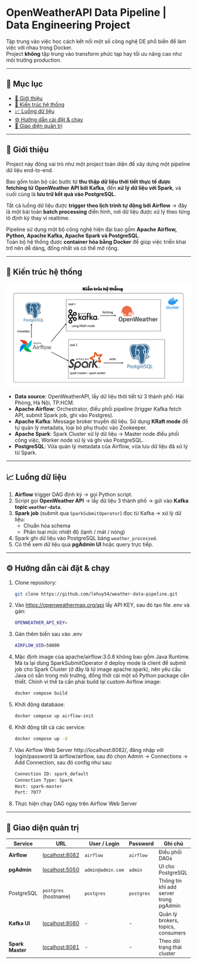 # OpenWeatherAPI Data Pipeline | Data Engineering Project

Tập trung vào việc học cách kết nối một số công nghệ DE phổ biến để làm việc với nhau trong Docker.  
Project **không** tập trung vào transform phức tạp hay tối ưu nâng cao như môi trường production.

---

## 📑 Mục lục
- [🎯 Giới thiệu](#-giới-thiệu)  
- [🧩 Kiến trúc hệ thống](#-kiến-trúc-hệ-thống)  
- [📈 Luồng dữ liệu](#-luồng-dữ-liệu)  
- [⚙️ Hướng dẫn cài đặt & chạy](#️-hướng-dẫn-cài-đặt--chạy)  
- [🔗 Giao diện quản trị](#-giao-diện-quản-trị)  

---

## 🎯 Giới thiệu

Project này đóng vai trò như một project toàn diện để xây dựng một pipeline dữ liệu end-to-end.  

Bao gồm toàn bộ các bước từ **thu thập dữ liệu thời tiết thực tế được fetching từ OpenWeather API bởi Kafka**, đến **xử lý dữ liệu với Spark**, và cuối cùng là **lưu trữ kết quả vào PostgreSQL**.  

Tất cả luồng dữ liệu được **trigger theo lịch trình tự động bởi Airflow** → đây là một bài toán **batch processing** điển hình, nơi dữ liệu được xử lý theo từng lô định kỳ thay vì realtime.

Pipeline sử dụng một bộ công nghệ hiện đại bao gồm **Apache Airflow, Python, Apache Kafka, Apache Spark và PostgreSQL**.  
Toàn bộ hệ thống được **container hóa bằng Docker** để giúp việc triển khai trở nên dễ dàng, đồng nhất và có thể mở rộng.

---

## 🧩 Kiến trúc hệ thống

![Kiến trúc hệ thống](https://github.com/lehuy54/weather-data-pipeline/blob/main/Ki%E1%BA%BFn%20tr%C3%BAc%20h%E1%BB%87%20th%E1%BB%91ng.png)

- **Data source**: OpenWeatherAPI, lấy dữ liệu thời tiết từ 3 thành phố: Hải Phòng, Hà Nội, TP.HCM.  
- **Apache Airflow**: Orchestrator, điều phối pipeline (trigger Kafka fetch API, submit Spark job, ghi vào Postgres).  
- **Apache Kafka**: Message broker truyền dữ liệu. Sử dụng **KRaft mode** để tự quản lý metadata, loại bỏ phụ thuộc vào Zookeeper.  
- **Apache Spark**: Spark Cluster xử lý dữ liệu → Master node điều phối công việc, Worker node xử lý và ghi vào PostgreSQL.  
- **PostgreSQL**: Vừa quản lý metadata của Airflow, vừa lưu dữ liệu đã xử lý từ Spark.  

---

## 📈 Luồng dữ liệu

1. **Airflow** trigger DAG định kỳ → gọi Python script.  
2. Script gọi **OpenWeather API** → lấy dữ liệu 3 thành phố → gửi vào **Kafka topic `weather-data`**.  
3. **Spark job** (submit qua `SparkSubmitOperator`) đọc từ Kafka → xử lý dữ liệu:  
   - Chuẩn hóa schema  
   - Phân loại mức nhiệt độ (lạnh / mát / nóng)  
4. Spark ghi dữ liệu vào PostgreSQL bảng `weather_processed`.  
5. Có thể xem dữ liệu qua **pgAdmin UI** hoặc query trực tiếp.  

---

## ⚙️ Hướng dẫn cài đặt & chạy

1. Clone repository:
    ```bash
    git clone https://github.com/lehuy54/weather-data-pipeline.git
    ```
2. Vào https://openweathermap.org/api lấy API KEY, sau đó tạo file .env và gán:
    ```bash
    OPENWEATHER_API_KEY=
    ```
3. Gán thêm biến sau vào .env
    ```bash
    AIRFLOW_UID=50000
    ```
4. Mặc định image của apache/airflow:3.0.6 không bao gồm Java Runtime. Mà ta lại dùng SparkSubmitOperator ở deploy mode là client để submit job cho Spark Cluster (ở đây là từ image apache:spark), nên yêu cầu Java có sẵn trong môi trường, đồng thời cài một số Python package cần thiết. Chính vì thế ta cần phải build lại custom Airflow image:
    ```bash
    docker compose build
    ```
5. Khởi động database:
    ```bash
    docker compose up airflow-init
    ```
6. Khởi động tất cả các service:
    ```bash
    docker compose up -d
    ```
7. Vào Airflow Web Server http://localhost:8082/, đăng nhập với login/password là airflow/airflow, sau đó chọn Admin -> Connections -> Add Connection, sau đó config như sau:
    ```bash
    Connection ID: spark_default
    Connection Type: Spark
    Host: spark-master
    Port: 7077
    ```
8. Thực hiện chạy DAG ngay trên Airflow Web Server

---

## 🔗 Giao diện quản trị

| Service          | URL                          | User / Login         | Password   | Ghi chú                                |
|------------------|------------------------------|----------------------|------------|----------------------------------------|
| **Airflow**      | [localhost:8082](http://localhost:8082) | `airflow`           | `airflow` | Điều phối DAGs                        |
| **pgAdmin**      | [localhost:5050](http://localhost:5050) | `admin@admin.com`   | `admin`   | UI cho PostgreSQL                      |
| PostgreSQL       | `postgres` (hostname)       | `postgres`           | `postgres` | Thông tin khi add server trong pgAdmin |
| **Kafka UI**     | [localhost:8080](http://localhost:8080) | -                    | -          | Quản lý brokers, topics, consumers     |
| **Spark Master** | [localhost:8081](http://localhost:8081) | -                    | -          | Theo dõi trạng thái cluster            |

